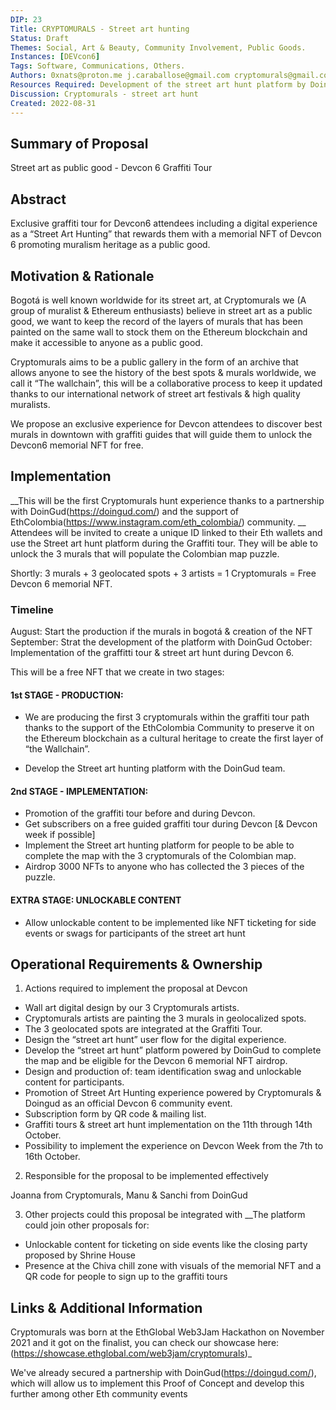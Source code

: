 ```yaml
---
DIP: 23
Title: CRYPTOMURALS - Street art hunting
Status: Draft
Themes: Social, Art & Beauty, Community Involvement, Public Goods.
Instances: [DEVcon6]
Tags: Software, Communications, Others.
Authors: 0xnats@proton.me j.caraballose@gmail.com cryptomurals@gmail.com manu@doingud.com sanchit@doingud.com
Resources Required: Development of the street art hunt platform by DoinGud, Production of 3 murals in Bogotá by ELAR,GAVILÁN & TONRA, Graffiti tour guides for 4 days, operations support.
Discussion: Cryptomurals - street art hunt
Created: 2022-08-31
---
```


## Summary of Proposal

Street art as public good - Devcon 6 Graffiti Tour

## Abstract

Exclusive graffiti tour for Devcon6 attendees including a digital experience as a “Street Art Hunting” that rewards them with a memorial NFT of Devcon 6 promoting muralism heritage as a public good.

## Motivation & Rationale

Bogotá is well known worldwide for its street art, at Cryptomurals we (A group of muralist & Ethereum enthusiasts) believe in street art as a public good, we want to keep the record of the layers of murals that has been painted on the same wall to stock them on the Ethereum blockchain and make it accessible to anyone as a public good.

Cryptomurals aims to be a public gallery in the form of an archive that allows anyone to see the history of the best spots & murals worldwide, we call it “The wallchain”, this will be a collaborative process to keep it updated thanks to our international network of street art festivals & high quality muralists.

We propose an exclusive experience for Devcon attendees to discover best murals in downtown with graffiti guides that will guide them to unlock the Devcon6 memorial NFT for free.

## Implementation

__This will be the first Cryptomurals hunt experience thanks to a partnership with DoinGud(https://doingud.com/) and the support of EthColombia(https://www.instagram.com/eth_colombia/) community. __
Attendees will be invited to create a unique ID linked to their Eth wallets and use the Street art hunt platform during the Graffiti tour. They will be able to unlock the 3 murals that will populate the Colombian map puzzle.

Shortly: 3 murals + 3 geolocated spots + 3 artists = 1 Cryptomurals = Free Devcon 6 memorial NFT.

### Timeline

August: Start the production if the murals in bogotá & creation of the NFT
September: Strat the development of the platform with DoinGud
October: Implementation of the graffitti tour & street art hunt during Devcon 6.

This will be a free NFT that we create in two stages:

#### 1st STAGE - PRODUCTION:
- We are producing the first 3 cryptomurals within the graffiti tour path thanks to the support of the EthColombia Community to preserve it on the Ethereum blockchain as a cultural heritage to create the first layer of “the Wallchain”.

- Develop the Street art hunting platform with the DoinGud team.

#### 2nd STAGE - IMPLEMENTATION:

- Promotion of the graffiti tour before and during Devcon.
- Get subscribers on a free guided graffiti tour during Devcon [& Devcon week if possible]
- Implement the Street art hunting platform for people to be able to complete the map with the 3 cryptomurals of the Colombian map.
- Airdrop 3000 NFTs to anyone who has collected the 3 pieces of the puzzle.

#### EXTRA STAGE: UNLOCKABLE CONTENT
- Allow unlockable content to be implemented like NFT ticketing for side events or swags for participants of the street art hunt

## Operational Requirements & Ownership

1. Actions required to implement the proposal at Devcon
- Wall art digital design by our 3 Cryptomurals artists.
- Cryptomurals artists are painting the 3 murals in geolocalized spots.
- The 3 geolocated spots are integrated at the Graffiti Tour.
- Design the “street art hunt” user flow for the digital experience.
- Develop the “street art hunt” platform powered by DoinGud to complete the map and be eligible for the Devcon 6 memorial NFT airdrop.
- Design and production of: team identification swag and unlockable content for participants.
- Promotion of Street Art Hunting experience powered by Cryptomurals & Doingud as an official Devcon 6 community event.
- Subscription form by QR code & mailing list.
- Graffiti tours & street art hunt implementation on the 11th through 14th October.
- Possibility to implement the experience on Devcon Week from the 7th to 16th October.

2. Responsible for the proposal to be implemented effectively

Joanna from Cryptomurals, Manu & Sanchi from DoinGud

3. Other projects could this proposal be integrated with
__The platform could join other proposals for:
- Unlockable content for ticketing on side events like the closing party proposed by Shrine House
- Presence at the Chiva chill zone with visuals of the memorial NFT and a QR code for people to sign up to the graffiti tours

## Links & Additional Information

Cryptomurals was born at the EthGlobal Web3Jam Hackathon on November 2021 and it got on the finalist, you can check our showcase here: (https://showcase.ethglobal.com/web3jam/cryptomurals)_

We've already secured a partnership with DoinGud(https://doingud.com/), which will allow us to implement this Proof of Concept and develop this further among other Eth community events
